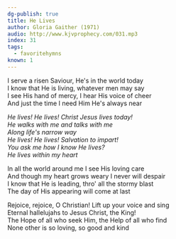 ```yaml
---
dg-publish: true
title: He Lives
author: Gloria Gaither (1971)
audio: http://www.kjvprophecy.com/031.mp3
index: 31
tags:
  - favoritehymns
known: 1
---
```


I serve a risen Saviour, He's in the world today  
I know that He is living, whatever men may say  
I see His hand of mercy, I hear His voice of cheer  
And just the time I need Him He's always near

*He lives! He lives! Christ Jesus lives today!  
He walks with me and talks with me  
Along life's narrow way  
He lives! He lives! Salvation to impart!  
You ask me how I know He lives?  
He lives within my heart*

In all the world around me I see His loving care  
And though my heart grows weary I never will despair  
I know that He is leading, thro' all the stormy blast  
The day of His appearing will come at last

Rejoice, rejoice, O Christian! Lift up your voice and sing  
Eternal hallelujahs to Jesus Christ, the King!  
The Hope of all who seek Him, the Help of all who find  
None other is so loving, so good and kind